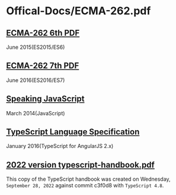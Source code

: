 # Offical-Docs/ECMA-262.pdf 


## [ECMA-262 6th PDF](http://cdn.xgqfrms.xyz/offical-docs/ECMA/ECMA-262%206th%20edition%20June%202015.pdf)

June 2015(ES2015/ES6)

## [ECMA-262 7th PDF](http://cdn.xgqfrms.xyz/offical-docs/ECMA/ECMA-262%207th%20edition%20June%202016.pdf)

June 2016(ES2016/ES7)


## [Speaking JavaScript](https://javascript.xgqfrms.xyz/pdfs/Speaking%20JavaScript.pdf)

March 2014(JavaScript)

## [TypeScript Language Specification](https://javascript.xgqfrms.xyz/pdfs/TypeScript%20Language%20Specification.pdf)

January 2016(TypeScript for AngularJS 2.x)




## [2022 version typescript-handbook.pdf](https://cdn.xgqfrms.xyz/pdfs/typescript-handbook.pdf)

This copy of the TypeScript handbook was created on Wednesday, `September 28, 2022` against commit c3f0d8 with `TypeScript 4.8`.

